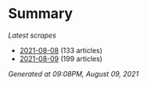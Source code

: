 # Summary
*Latest scrapes*
* [2021-08-08](https://github.com/nuuuwan/news_lk/blob/data/news_lk.2021-08-08.json) (133 articles)
* [2021-08-09](https://github.com/nuuuwan/news_lk/blob/data/news_lk.2021-08-09.json) (199 articles)

*Generated at 09:08PM, August 09, 2021*